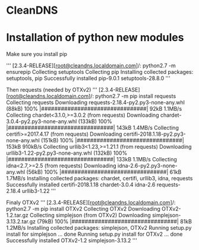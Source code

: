 # CleanDNS

# Installation of python new modules
Make sure you install pip

'''
[2.3.4-RELEASE][root@cleandns.localdomain.com]/: python2.7 -m ensurepip
Collecting setuptools
Collecting pip
Installing collected packages: setuptools, pip
Successfully installed pip-9.0.1 setuptools-28.8.0
'''

Then requests (needed by OTXv2)
'''
[2.3.4-RELEASE][root@cleandns.localdomain.com]/: python2.7 -m pip install requests
Collecting requests
  Downloading requests-2.18.4-py2.py3-none-any.whl (88kB)
    100% |################################| 92kB 1.1MB/s 
Collecting chardet<3.1.0,>=3.0.2 (from requests)
  Downloading chardet-3.0.4-py2.py3-none-any.whl (133kB)
    100% |################################| 143kB 1.4MB/s 
Collecting certifi>=2017.4.17 (from requests)
  Downloading certifi-2018.1.18-py2.py3-none-any.whl (151kB)
    100% |################################| 153kB 910kB/s 
Collecting urllib3<1.23,>=1.21.1 (from requests)
  Downloading urllib3-1.22-py2.py3-none-any.whl (132kB)
    100% |################################| 133kB 1.1MB/s 
Collecting idna<2.7,>=2.5 (from requests)
  Downloading idna-2.6-py2.py3-none-any.whl (56kB)
    100% |################################| 61kB 1.7MB/s 
Installing collected packages: chardet, certifi, urllib3, idna, requests
Successfully installed certifi-2018.1.18 chardet-3.0.4 idna-2.6 requests-2.18.4 urllib3-1.22
'''

Finaly OTXv2
'''
[2.3.4-RELEASE][root@cleandns.localdomain.com]/: python2.7 -m pip install OTXv2
Collecting OTXv2
  Downloading OTXv2-1.2.tar.gz
Collecting simplejson (from OTXv2)
  Downloading simplejson-3.13.2.tar.gz (79kB)
    100% |################################| 81kB 1.2MB/s 
Installing collected packages: simplejson, OTXv2
  Running setup.py install for simplejson ... done
  Running setup.py install for OTXv2 ... done
Successfully installed OTXv2-1.2 simplejson-3.13.2
'''
